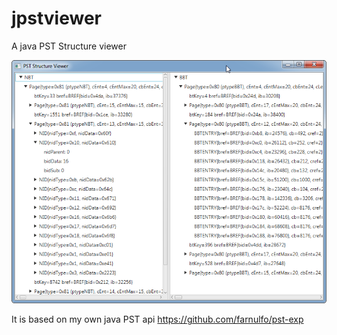 # jpstviewer

A java PST Structure viewer

![Screenshot of jPSTViewer](JPSTViewer-screenshot.png)

It is based on my own java PST api https://github.com/farnulfo/pst-exp
